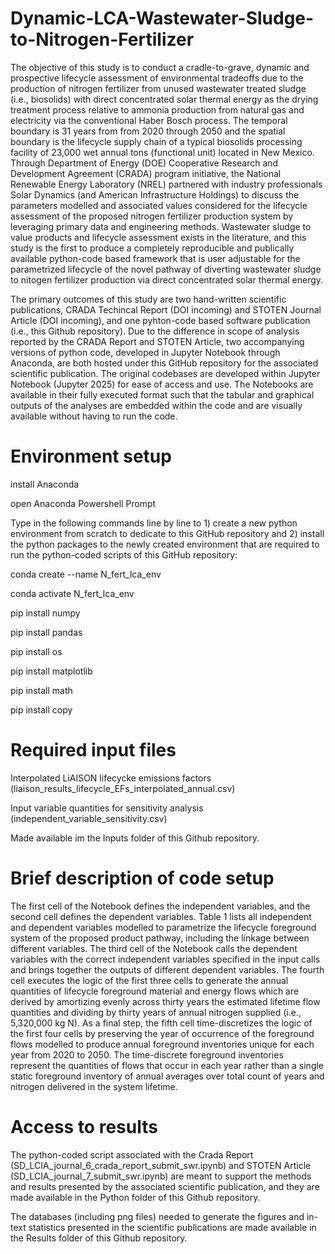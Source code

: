 # Dynamic-LCA-Wastewater-Sludge-to-Nitrogen-Fertilizer
The objective of this study is to conduct a cradle-to-grave, dynamic and prospective lifecycle assessment of environmental tradeoffs due to the production of nitrogen fertilizer from unused wastewater treated sludge (i.e., biosolids) with direct concentrated solar thermal energy as the drying treatment process relative to ammonia production from natural gas and electricity via the conventional Haber Bosch process. The temporal boundary is 31 years from from 2020 through 2050 and the spatial boundary is the lifecycle supply chain of a typical biosolids processing facility of 23,000 wet annual tons (functional unit) located in New Mexico. Through Department of Energy (DOE) Cooperative Research and Development Agreement (CRADA) program initiative, the National Renewable Energy Laboratory (NREL) partnered with industry professionals Solar Dynamics (and American Infrastructure Holdings) to discuss the parameters modelled and associated values considered for the lifecycle assessment of the proposed nitrogen fertilizer production system by leveraging primary data and engineering methods. Wastewater sludge to value products and lifecycle assessment exists in the literature, and this study is the first to produce a completely reproducible and publically available python-code based framework that is user adjustable for the parametrized lifecycle of the novel pathway of diverting wastewater sludge to nitogen fertilizer production via direct concentrated solar thermal energy.  

The primary outcomes of this study are two hand-written scientific publications, CRADA Techincal Report (DOI incoming) and STOTEN Journal Article (DOI incoming), and one pyhton-code based software publication (i.e., this Github repository). Due to the difference in scope of analysis reported by the CRADA Report and STOTEN Article, two accompanying versions of python code, developed in Jupyter Notebook through Anaconda, are both hosted under this GitHub repository for the associated scientific publication. The original codebases are developed within Jupyter Notebook (Jupyter 2025) for ease of access and use. The Notebooks are available in their fully executed format such that the tabular and graphical outputs of the analyses are embedded within the code and are visually available without having to run the code.   
# Environment setup
install Anaconda

open Anaconda Powershell Prompt 

Type in the following commands line by line to 1) create a new python environment from scratch to dedicate to this GitHub repository and 2) install the python packages to the newly created environment that are required to run the python-coded scripts of this GitHub repository: 

conda create --name N_fert_lca_env

conda activate N_fert_lca_env

pip install numpy

pip install pandas 

pip install os

pip install matplotlib

pip install math

pip install copy
# Required input files
Interpolated LiAISON lifecycke emissions factors (liaison_results_lifecycle_EFs_interpolated_annual.csv)

Input variable quantities for sensitivity analysis (independent_variable_sensitivity.csv)

Made available im the Inputs folder of this Github repository.
# Brief description of code setup
The first cell of the Notebook defines the independent variables, and the second cell defines the dependent variables. Table 1 lists all independent and dependent variables modelled to parametrize the lifecycle foreground system of the proposed product pathway, including the linkage between different variables. The third cell of the Notebook calls the dependent variables with the correct independent variables specified in the input calls and brings together the outputs of different dependent variables. The fourth cell executes the logic of the first three cells to generate the annual quantities of lifecycle foreground material and energy flows which are derived by amortizing evenly across thirty years the estimated lifetime flow quantities and dividing by thirty years of annual nitrogen supplied (i.e., 5,320,000 kg N). As a final step, the fifth cell time-discretizes the logic of the first four cells by preserving the year of occurrence of the foreground flows modelled to produce annual foreground inventories unique for each year from 2020 to 2050. The time-discrete foreground inventories represent the quantities of flows that occur in each year rather than a single static foreground inventory of annual averages over total count of years and nitrogen delivered in the system lifetime.   
# Access to results
The python-coded script associated with the Crada Report (SD_LCIA_journal_6_crada_report_submit_swr.ipynb) and STOTEN Article (SD_LCIA_journal_7_submit_swr.ipynb) are meant to support the methods and results presented by the associated scientific publication, and they are made available in the Python folder of this Github repository. 

The databases (including png files) needed to generate the figures and in-text statistics presented in the scientific publications are made available in the Results folder of this Github repository. 
 

